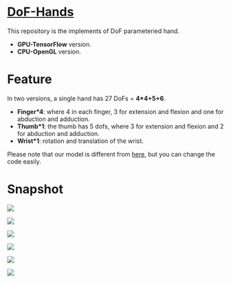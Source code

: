 [DoF-Hands](https://github.com/JenathanHoo/DoF-Hands)
=========================
This repository is the implements of DoF parameteried hand.
- **GPU-TensorFlow** version.
- **CPU-OpenGL** version.

Feature
=========================
In two versions, a single hand has 27 DoFs = **4*4+5+6**.

- **Finger*4**: where 4 in each finger, 3 for extension and flexion and one for abduction and adduction.
- **Thumb*1**:  the thumb has 5 dofs, where 3 for extension and flexion and 2 for abduction and adduction.
- **Wrist*1**:  rotation and translation of the wrist.

Please note that our model is different from [here](https://biology.stackexchange.com/questions/30857/does-the-human-hand-have-27-degrees-of-freedom), but you can change the code easily.

Snapshot
=========================
![](https://github.com/JenathanHoo/DoF-Hands/blob/master/imgs/1.png)

![](https://github.com/JenathanHoo/DoF-Hands/blob/master/imgs/2.png)

![](https://github.com/JenathanHoo/DoF-Hands/blob/master/imgs/3.png)

![](https://github.com/JenathanHoo/DoF-Hands/blob/master/imgs/4.png)

![](https://github.com/JenathanHoo/DoF-Hands/blob/master/imgs/5.png)

![](https://github.com/JenathanHoo/DoF-Hands/blob/master/imgs/6.png)
